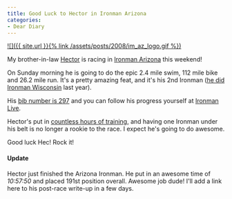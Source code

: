 ```yaml
---
title: Good Luck to Hector in Ironman Arizona
categories:
- Dear Diary
---
```


[![]({{ site.url }}{% link /assets/posts/2008/im_az_logo.gif %})](http://www.ironmanarizona.com/)

My brother-in-law [Hector](http://www.iwilltri.com/) is racing in [Ironman Arizona](http://www.ironmanarizona.com/) this weekend!

On Sunday morning he is going to do the epic 2.4 mile swim, 112 mile bike and 26.2 mile run. It's a pretty amazing feat, and it's his 2nd Ironman ([he did Ironman Wisconsin](http://iwilltri.com/2007/09/ironman-race-report/) last year).

His [bib number is 297](http://ironmanlive.com/events/ironman/arizona) and you can follow his progress yourself at [Ironman Live](http://www.ironmanlive.com/).

Hector's put in [countless hours of training](http://iwilltri.com/tag/ironman-arizona/), and having one Ironman under his belt is no longer a rookie to the race. I expect he's going to do awesome.

Good luck Hec! Rock it!

#### Update

Hector just finished the Arizona Ironman. He put in an awesome time of _10:57:50_ and placed 191st position overall. Awesome job dude! I'll add a link here to his post-race write-up in a few days.
